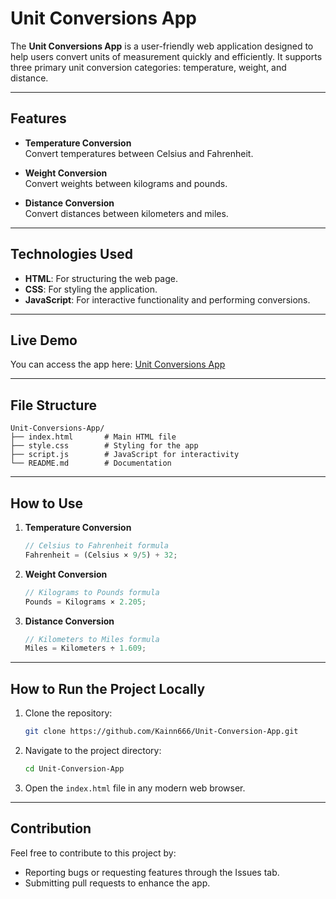 # Unit Conversions App

The **Unit Conversions App** is a user-friendly web application designed to help users convert units of measurement quickly and efficiently. It supports three primary unit conversion categories: temperature, weight, and distance.

---

## Features
- **Temperature Conversion**  
  Convert temperatures between Celsius and Fahrenheit.

- **Weight Conversion**  
  Convert weights between kilograms and pounds.

- **Distance Conversion**  
  Convert distances between kilometers and miles.

---

## Technologies Used
- **HTML**: For structuring the web page.  
- **CSS**: For styling the application.  
- **JavaScript**: For interactive functionality and performing conversions.

---

## Live Demo
You can access the app here: [Unit Conversions App](https://kainn666.github.io/Unit-Conversion-App/)

---

## File Structure
```plaintext
Unit-Conversions-App/
├── index.html       # Main HTML file
├── style.css        # Styling for the app
├── script.js        # JavaScript for interactivity
└── README.md        # Documentation
```

---

## How to Use
1. **Temperature Conversion**
   ```javascript
   // Celsius to Fahrenheit formula
   Fahrenheit = (Celsius × 9/5) + 32;
   ```

2. **Weight Conversion**
   ```javascript
   // Kilograms to Pounds formula
   Pounds = Kilograms × 2.205;
   ```

3. **Distance Conversion**
   ```javascript
   // Kilometers to Miles formula
   Miles = Kilometers ÷ 1.609;
   ```

---

## How to Run the Project Locally
1. Clone the repository:
   ```bash
   git clone https://github.com/Kainn666/Unit-Conversion-App.git
   ```
2. Navigate to the project directory:
   ```bash
   cd Unit-Conversion-App
   ```
3. Open the `index.html` file in any modern web browser.

---

## Contribution
Feel free to contribute to this project by:
- Reporting bugs or requesting features through the Issues tab.
- Submitting pull requests to enhance the app.

